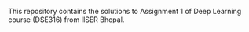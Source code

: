 This repository contains the solutions to Assignment 1 of Deep Learning course (DSE316) from IISER Bhopal.
